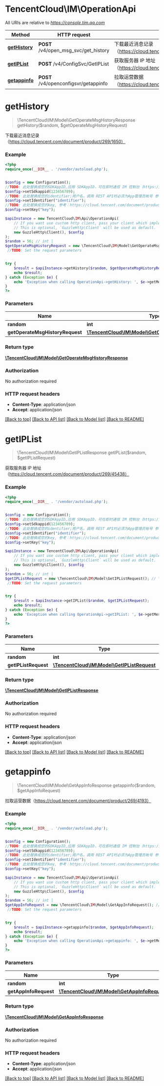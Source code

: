 # TencentCloud\IM\OperationApi

All URIs are relative to *https://console.tim.qq.com*

Method | HTTP request | Description
------------- | ------------- | -------------
[**getHistory**](OperationApi.md#getHistory) | **POST** /v4/open_msg_svc/get_history | 下载最近消息记录（https://cloud.tencent.com/document/product/269/1650）
[**getIPList**](OperationApi.md#getIPList) | **POST** /v4/ConfigSvc/GetIPList | 获取服务器 IP 地址（https://cloud.tencent.com/document/product/269/45438）
[**getappinfo**](OperationApi.md#getappinfo) | **POST** /v4/openconfigsvr/getappinfo | 拉取运营数据（https://cloud.tencent.com/document/product/269/4193）


# **getHistory**
> \TencentCloud\IM\Model\GetOperateMsgHistoryResponse getHistory($random, $getOperateMsgHistoryRequest)

下载最近消息记录（https://cloud.tencent.com/document/product/269/1650）

### Example
```php
<?php
require_once(__DIR__ . '/vendor/autoload.php');


$config = new Configuration();
//TODO: 此处替换成您的SDKAppID,应用 SDKAppID，可在即时通信 IM 控制台（https://console.cloud.tencent.com/im） 的应用卡片中获取。
$config->setSdkappid(123456789);
//TODO: 此处替换成您的identifier;用户名，调用 REST API时必须为App管理员帐号 参考:https://cloud.tencent.com/document/product/269/31999#app-.E7.AE.A1.E7.90.86.E5.91.98
$config->setIdentifier("identifier");
//TODO: 此处替换成您的key, 参考：https://cloud.tencent.com/document/product/269/32688#getkey
$config->setKey("key");

$apiInstance = new TencentCloud\IM\Api\OperationApi(
    // If you want use custom http client, pass your client which implements `GuzzleHttp\ClientInterface`.
    // This is optional, `GuzzleHttp\Client` will be used as default.
    new GuzzleHttp\Client(), $config
);
$random = 56; // int | 
$getOperateMsgHistoryRequest = new \TencentCloud\IM\Model\GetOperateMsgHistoryRequest(); // \TencentCloud\IM\Model\GetOperateMsgHistoryRequest | 
 //TODO: Set the request parameters


try {
    $result = $apiInstance->getHistory($random, $getOperateMsgHistoryRequest);
    echo $result;
} catch (Exception $e) {
    echo 'Exception when calling OperationApi->getHistory: ', $e->getMessage(), PHP_EOL;
}
?>
```

### Parameters

Name | Type | Description  | Notes
------------- | ------------- | ------------- | -------------
 **random** | **int**|  |
 **getOperateMsgHistoryRequest** | [**\TencentCloud\IM\Model\GetOperateMsgHistoryRequest**](../Model/GetOperateMsgHistoryRequest.md)|  | [optional]

### Return type

[**\TencentCloud\IM\Model\GetOperateMsgHistoryResponse**](../Model/GetOperateMsgHistoryResponse.md)

### Authorization

No authorization required

### HTTP request headers

 - **Content-Type**: application/json
 - **Accept**: application/json

[[Back to top]](#) [[Back to API list]](../../README.md#documentation-for-api-endpoints) [[Back to Model list]](../../README.md#documentation-for-models) [[Back to README]](../../README.md)

# **getIPList**
> \TencentCloud\IM\Model\GetIPListResponse getIPList($random, $getIPListRequest)

获取服务器 IP 地址（https://cloud.tencent.com/document/product/269/45438）

### Example
```php
<?php
require_once(__DIR__ . '/vendor/autoload.php');


$config = new Configuration();
//TODO: 此处替换成您的SDKAppID,应用 SDKAppID，可在即时通信 IM 控制台（https://console.cloud.tencent.com/im） 的应用卡片中获取。
$config->setSdkappid(123456789);
//TODO: 此处替换成您的identifier;用户名，调用 REST API时必须为App管理员帐号 参考:https://cloud.tencent.com/document/product/269/31999#app-.E7.AE.A1.E7.90.86.E5.91.98
$config->setIdentifier("identifier");
//TODO: 此处替换成您的key, 参考：https://cloud.tencent.com/document/product/269/32688#getkey
$config->setKey("key");

$apiInstance = new TencentCloud\IM\Api\OperationApi(
    // If you want use custom http client, pass your client which implements `GuzzleHttp\ClientInterface`.
    // This is optional, `GuzzleHttp\Client` will be used as default.
    new GuzzleHttp\Client(), $config
);
$random = 56; // int | 
$getIPListRequest = new \TencentCloud\IM\Model\GetIPListRequest(); // \TencentCloud\IM\Model\GetIPListRequest | 
 //TODO: Set the request parameters


try {
    $result = $apiInstance->getIPList($random, $getIPListRequest);
    echo $result;
} catch (Exception $e) {
    echo 'Exception when calling OperationApi->getIPList: ', $e->getMessage(), PHP_EOL;
}
?>
```

### Parameters

Name | Type | Description  | Notes
------------- | ------------- | ------------- | -------------
 **random** | **int**|  |
 **getIPListRequest** | [**\TencentCloud\IM\Model\GetIPListRequest**](../Model/GetIPListRequest.md)|  | [optional]

### Return type

[**\TencentCloud\IM\Model\GetIPListResponse**](../Model/GetIPListResponse.md)

### Authorization

No authorization required

### HTTP request headers

 - **Content-Type**: application/json
 - **Accept**: application/json

[[Back to top]](#) [[Back to API list]](../../README.md#documentation-for-api-endpoints) [[Back to Model list]](../../README.md#documentation-for-models) [[Back to README]](../../README.md)

# **getappinfo**
> \TencentCloud\IM\Model\GetAppInfoResponse getappinfo($random, $getAppInfoRequest)

拉取运营数据（https://cloud.tencent.com/document/product/269/4193）

### Example
```php
<?php
require_once(__DIR__ . '/vendor/autoload.php');


$config = new Configuration();
//TODO: 此处替换成您的SDKAppID,应用 SDKAppID，可在即时通信 IM 控制台（https://console.cloud.tencent.com/im） 的应用卡片中获取。
$config->setSdkappid(123456789);
//TODO: 此处替换成您的identifier;用户名，调用 REST API时必须为App管理员帐号 参考:https://cloud.tencent.com/document/product/269/31999#app-.E7.AE.A1.E7.90.86.E5.91.98
$config->setIdentifier("identifier");
//TODO: 此处替换成您的key, 参考：https://cloud.tencent.com/document/product/269/32688#getkey
$config->setKey("key");

$apiInstance = new TencentCloud\IM\Api\OperationApi(
    // If you want use custom http client, pass your client which implements `GuzzleHttp\ClientInterface`.
    // This is optional, `GuzzleHttp\Client` will be used as default.
    new GuzzleHttp\Client(), $config
);
$random = 56; // int | 
$getAppInfoRequest = new \TencentCloud\IM\Model\GetAppInfoRequest(); // \TencentCloud\IM\Model\GetAppInfoRequest | 
 //TODO: Set the request parameters


try {
    $result = $apiInstance->getappinfo($random, $getAppInfoRequest);
    echo $result;
} catch (Exception $e) {
    echo 'Exception when calling OperationApi->getappinfo: ', $e->getMessage(), PHP_EOL;
}
?>
```

### Parameters

Name | Type | Description  | Notes
------------- | ------------- | ------------- | -------------
 **random** | **int**|  |
 **getAppInfoRequest** | [**\TencentCloud\IM\Model\GetAppInfoRequest**](../Model/GetAppInfoRequest.md)|  | [optional]

### Return type

[**\TencentCloud\IM\Model\GetAppInfoResponse**](../Model/GetAppInfoResponse.md)

### Authorization

No authorization required

### HTTP request headers

 - **Content-Type**: application/json
 - **Accept**: application/json

[[Back to top]](#) [[Back to API list]](../../README.md#documentation-for-api-endpoints) [[Back to Model list]](../../README.md#documentation-for-models) [[Back to README]](../../README.md)

